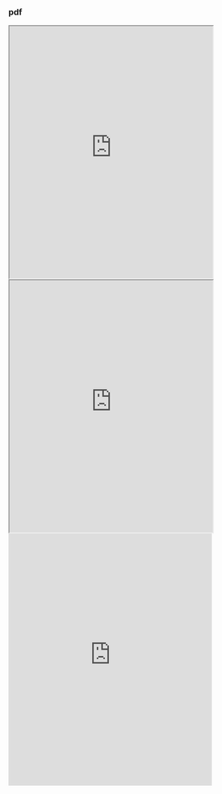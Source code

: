 ### pdf



<iframe src="https://www.w3docs.com" width="80%" height="500"></iframe>
</iframe> <iframe src="https://www.physicsandmathstutor.com/" width="80%" height="500"></iframe>


<iframe src="https://www.geeksforgeeks.org/" frameborder="0" width="80%" height="500"></iframe>

<object data="/documents/Detailed Notes - Section 02 Particles and Radiation - AQA Physics A-Level.pdf" type="application/pdf" width="80%" height="500px"></object>
